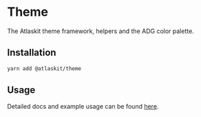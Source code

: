 # Theme

The Atlaskit theme framework, helpers and the ADG color palette.

## Installation

```sh
yarn add @atlaskit/theme
```

## Usage

Detailed docs and example usage can be found [here](https://atlaskit.atlassian.com/packages/core/theme).
